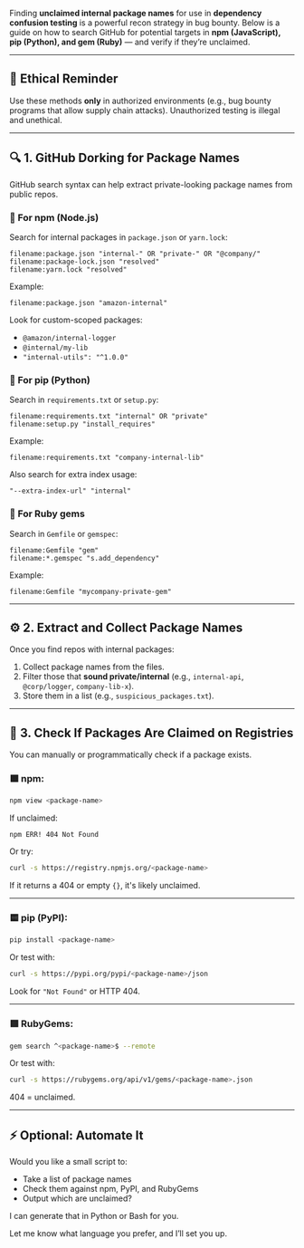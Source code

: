 Finding **unclaimed internal package names** for use in **dependency confusion testing** is a powerful recon strategy in bug bounty. Below is a guide on how to search GitHub for potential targets in **npm (JavaScript), pip (Python), and gem (Ruby)** — and verify if they’re unclaimed.

---

## 🚨 Ethical Reminder

Use these methods **only** in authorized environments (e.g., bug bounty programs that allow supply chain attacks). Unauthorized testing is illegal and unethical.

---

## 🔍 1. **GitHub Dorking for Package Names**

GitHub search syntax can help extract private-looking package names from public repos.

### 🔹 For **npm (Node.js)**

Search for internal packages in `package.json` or `yarn.lock`:

```text
filename:package.json "internal-" OR "private-" OR "@company/"
filename:package-lock.json "resolved"
filename:yarn.lock "resolved"
```

Example:

```text
filename:package.json "amazon-internal"
```

Look for custom-scoped packages:

* `@amazon/internal-logger`
* `@internal/my-lib`
* `"internal-utils": "^1.0.0"`

### 🔹 For **pip (Python)**

Search in `requirements.txt` or `setup.py`:

```text
filename:requirements.txt "internal" OR "private"
filename:setup.py "install_requires"
```

Example:

```text
filename:requirements.txt "company-internal-lib"
```

Also search for extra index usage:

```text
"--extra-index-url" "internal"
```

### 🔹 For **Ruby gems**

Search in `Gemfile` or `gemspec`:

```text
filename:Gemfile "gem"
filename:*.gemspec "s.add_dependency"
```

Example:

```text
filename:Gemfile "mycompany-private-gem"
```

---

## ⚙️ 2. **Extract and Collect Package Names**

Once you find repos with internal packages:

1. Collect package names from the files.
2. Filter those that **sound private/internal** (e.g., `internal-api`, `@corp/logger`, `company-lib-x`).
3. Store them in a list (e.g., `suspicious_packages.txt`).

---

## 🧪 3. **Check If Packages Are Claimed on Registries**

You can manually or programmatically check if a package exists.

### 🟩 **npm:**

```bash
npm view <package-name>
```

If unclaimed:

```
npm ERR! 404 Not Found
```

Or try:

```bash
curl -s https://registry.npmjs.org/<package-name>
```

If it returns a 404 or empty `{}`, it's likely unclaimed.

---

### 🟨 **pip (PyPI):**

```bash
pip install <package-name>
```

Or test with:

```bash
curl -s https://pypi.org/pypi/<package-name>/json
```

Look for `"Not Found"` or HTTP 404.

---

### 🟥 **RubyGems:**

```bash
gem search ^<package-name>$ --remote
```

Or test with:

```bash
curl -s https://rubygems.org/api/v1/gems/<package-name>.json
```

404 = unclaimed.

---

## ⚡ Optional: Automate It

Would you like a small script to:

* Take a list of package names
* Check them against npm, PyPI, and RubyGems
* Output which are unclaimed?

I can generate that in Python or Bash for you.

Let me know what language you prefer, and I’ll set you up.
